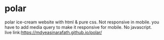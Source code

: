 # polar
polar ice-cream website with html &amp; pure css. Not responsive in mobile. you have to add media query to make it responsive for mobile. No javascript.
<br>
live link:https://mdyeasinarafath.github.io/polar/
